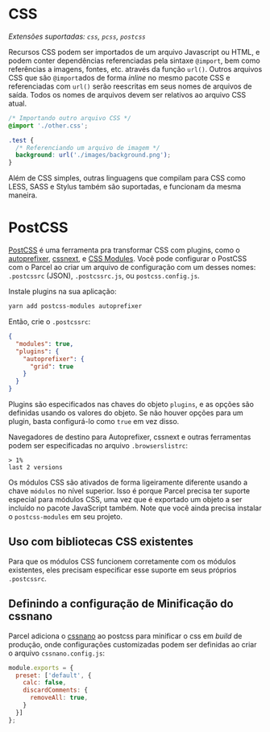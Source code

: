 # CSS

*Extensões suportadas: `css`, `pcss`, `postcss`*

Recursos CSS podem ser importados de um arquivo Javascript ou HTML, e podem conter dependências referenciadas pela sintaxe `@import`, bem como referências a imagens, fontes, etc. através da função `url()`. Outros arquivos CSS que são `@import`ados de forma *inline* no mesmo pacote CSS e referenciadas com `url()` serão reescritas em seus nomes de arquivos de saída. Todos os nomes de arquivos devem ser relativos ao arquivo CSS atual.

```css
/* Importando outro arquivo CSS */
@import './other.css';

.test {
  /* Referenciando um arquivo de imagem */
  background: url('./images/background.png');
}
```

Além de CSS simples, outras linguagens que compilam para CSS como LESS, SASS e Stylus também são suportadas, e funcionam da mesma maneira.

# PostCSS

[PostCSS](http://postcss.org) é uma ferramenta pra transformar CSS com plugins, como o [autoprefixer](https://github.com/postcss/autoprefixer), [cssnext](http://cssnext.io/), e [CSS Modules](https://github.com/css-modules/css-modules). Você pode configurar o PostCSS com o Parcel ao criar um arquivo de configuração com um desses nomes: `.postcssrc` (JSON), `.postcssrc.js`, ou `postcss.config.js`.

Instale plugins na sua aplicação:

```bash
yarn add postcss-modules autoprefixer
```

Então, crie o `.postcssrc`:

```json
{
  "modules": true,
  "plugins": {
    "autoprefixer": {
      "grid": true
    }
  }
}
```

Plugins são especificados nas chaves do objeto `plugins`, e as opções são definidas usando os valores do objeto. Se não houver opções para um plugin, basta configurá-lo como `true` em vez disso.

Navegadores de destino para Autoprefixer, cssnext e outras ferramentas podem ser especificadas no arquivo `.browserslistrc`:

```
> 1%
last 2 versions
```

Os módulos CSS são ativados de forma ligeiramente diferente usando a chave `módulos` no nível superior. Isso é porque Parcel precisa ter suporte especial para módulos CSS, uma vez que é exportado um objeto a ser incluído no pacote JavaScript também. Note que você ainda precisa instalar o `postcss-modules` em seu projeto.

## Uso com bibliotecas CSS existentes

Para que os módulos CSS funcionem corretamente com os módulos existentes, eles precisam especificar esse suporte em seus próprios `.postcssrc`.

## Definindo a configuração de Minificação do cssnano

Parcel adiciona o [cssnano](http://cssnano.co) ao postcss para minificar o css em *build* de produção, onde configurações customizadas podem ser definidas ao criar o arquivo `cssnano.config.js`:

```js
module.exports = {
  preset: ['default', {
    calc: false,
    discardComments: {
      removeAll: true,
    }
  }]
};
```

